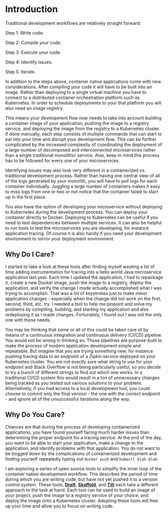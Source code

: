 # Introduction 

Traditional development workflows are relatively straight forward: 

Step 1: Write code. 

Step 2: Compile your code. 

Step 3: Execute your code. 

Step 4: Identify issues.

Step 5: Iterate. 

In addition to the steps above, container native applications come with new considerations. After compiling your code it will have to be built into an image. Rather than deploying to a single virtual machine you have to connect to a distributed container orchestration platform such as Kubernetes. In order to schedule deployments to your that platform you will also need an image registry. 

This means your development flow now needs to take into account building a container image of your application, pushing the image to a registry service, and deploying the image from the registry to a Kubernetes cluster. If done manually, each step consists of multiple commands that can start to eat into your time and disrupt your development flow. This can be further complicated by the increased complexity of coordinating the deployment of a large number of decomposed and interconnected microservices rather than a single traditional monolithic service. Also, keep in mind this process has to be followed for every one of your microservices. 

Identifying issues may also look very different in a containerized vs. traditional development process. Rather than having one central view of all of the logs generated by your monolith, you will have to pull logs for each container individually. Juggling a large number of containers makes it easy to miss logs from one or two or not notice that the container failed to start up in the first place. 

You also have the option of developing your microservice without deploying to Kubernetes during the development process. You can deploy your container directly to Docker. Deploying to Kubernetes can be useful if you need to test dependencies between multiple services. It can also be helpful to run tools to test the microservices you are developing, for instance application tracing. Of course it is also handy if you need your development environment to mirror your deployment environment. 



## Why Do I Care? 

I started to take a look at these tools after finding myself wasting a lot of time adding instrumentation for tracing into a hello world Java microservice application last year. Each time I updated the application, I had to repackage it, create a new Docker image, push the image to a registry, deploy the application, and verify the change I made actually accomplished what I was trying to accomplish. That was a lot of keystrokes just to make minor application changes - especially when the change did not work on the first, second, third, etc. try. I needed a tool to help me pinpoint and solve my problems by compiling, building, and starting my application and also redeploying it as I made changes. Fortunately, I found out I was not the only one with these needs.  

You may be thinking that some or all of this could be taken care of by means of a continuous integration and continuous delivery (CI/CD) pipeline. You would not be wrong in thinking so. Those pipelines are purpose-built to make the process of modern application development simple and repeatable. But imagine that you are trying something new, for instance pushing tracing data to an endpoint of a Zipkin service deployed on your Kubernetes cluster. You are not exactly sure what string to use for your endpoint and Stack Overflow is not being particularly useful, so you decide to try a bunch of different strings to find out which one works. In a traditional CI/CD system this would result in a ton of unnecessary changes being tracked as you tested out various solutions to your problem. Alternatively, if you had access to a local development tool, you could choose to commit only the final version - the one with the correct endpoint - and ignore all of the unsuccessful iterations along the way. 



## Why Do You Care? 

Chances are that during the process of developing containerized applications, you have found yourself facing much harder issues than determining the proper endpoint for a tracing service. At the end of the day, you want to be able to start your application, make a change to the application, and identify problems with that application. You do not want to be bogged down by the complications of containerized development and finding yourself repeatedly typing out `docker push` and `kubectl blah blah`. 

I am exploring a series of open source tools to simplify the inner loop of the container native development workflow. This describes the period of time during which you are writing code, but have not yet pushed it to a version control system. These tools, [**Draft**](draft.md), [**Skaffold**](skaffold.md), and [**Tilt**](tilt.md) each take a different approach to the task at hand. Each tool can be used to build an image of your project, push the image to a registry service of your choice, and deploy the image onto a Kubernetes cluster. Adopting these tools will free up your time and allow you to focus on writing code. 

